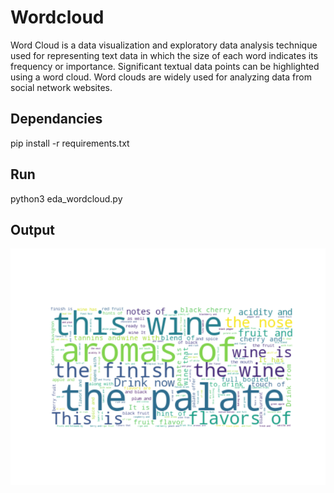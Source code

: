 # Wordcloud

Word Cloud is a data visualization and exploratory data analysis technique used for representing text data in which the size of each word indicates its frequency or importance. Significant textual data points can be highlighted using a word cloud. Word clouds are widely used for analyzing data from social network websites.

## Dependancies

pip install -r requirements.txt

## Run

python3 eda_wordcloud.py

## Output
![Alt text](output/output.png?raw=true "output")
